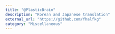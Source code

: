 ```yaml
---
title: "@PlasticBrain"
description: "Korean and Japanese translation"
external_url: "https://github.com/fhalfkg"
category: "Miscellaneous"
---
```

